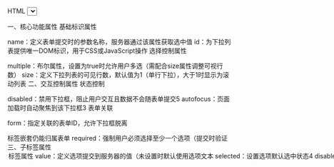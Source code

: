 HTML <select> 元素的属性可分为核心功能属性和扩展控制属性两类，以下是主要属性及其作用：

一、核心功能属性
‌基础标识属性‌

name：定义表单提交时的参数名称，服务器通过该属性获取选中值
id：为下拉列表提供唯一DOM标识，用于CSS或JavaScript操作
‌选择控制属性‌

multiple：布尔属性，设置为true时允许用户多选（需配合size属性调整可视行数）
size：定义下拉列表的可见行数，默认值为1（单行下拉），大于1时显示为滚动列表
二、交互控制属性
‌状态控制‌

disabled：禁用下拉框，阻止用户交互且数据不会随表单提交5
autofocus：页面加载时自动聚焦到该下拉框3
‌表单关联‌

form：指定关联的表单ID，允许下拉框脱离<form>标签嵌套仍能归属表单
required：强制用户必须选择至少一个选项（提交时验证
三、子标签属性
‌<option>标签属性‌

value：定义选项提交到服务器的值（未设置时默认使用选项文本
selected：设置选项默认选中状态4
disabled：禁用特定选项3
‌<optgroup>分组属性‌

label：定义选项分组的标题文本（不可选中）
‌注意‌：部分属性如multiple和disabled为布尔属性，仅需声明无需赋值（例如<select multiple>